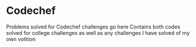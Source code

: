 # Codechef

Problems solved for Codechef challenges go here
Contains both codes solved for college challenges as well as any challenges I have solved of my own volition 
